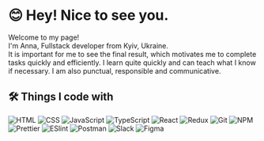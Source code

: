 # 😊 Hey! Nice to see you.

Welcome to my page!  
I'm Anna, Fullstack developer from Kyiv, Ukraine.  
It is important for me to see the final result, which motivates me to complete tasks quickly and efficiently. I learn quite quickly and can teach what I know if necessary. I am also punctual, responsible and communicative.

## 🛠 Things I code with
![HTML](https://img.shields.io/badge/HTML-FF7E00?style=for-the-badge&logo=html5&logoColor=white)
![CSS](https://img.shields.io/badge/CSS-FF7E00?style=for-the-badge&logo=css&logoColor=white)
![JavaScript](https://img.shields.io/badge/javascript-FF7E00?style=for-the-badge&logo=javascript&logoColor=white)
![TypeScript](https://img.shields.io/badge/TypeScript-FF7E00?style=for-the-badge&logo=typescript&logoColor=white)
![React](https://img.shields.io/badge/React-FF7E00?style=for-the-badge&logo=react&logoColor=white)
![Redux](https://img.shields.io/badge/Redux-FF7E00?style=for-the-badge&logo=Redux&logoColor=white)
![Git](https://img.shields.io/badge/Git-FF7E00?style=for-the-badge&logo=git&logoColor=white)
![NPM](https://img.shields.io/badge/Npm-FF0000?style=for-the-badge&logo=npm&logoColor=white)
![Prettier](https://img.shields.io/badge/prettier-FF7E00?style=for-the-badge&logo=prettier&logoColor=white)
![ESlint](https://img.shields.io/badge/eslint-FF7E00?style=for-the-badge&logo=eslint&logoColor=white)
![Postman](https://img.shields.io/badge/Postman-FF7E00?style=for-the-badge&logo=Postman&logoColor=white)
![Slack](https://img.shields.io/badge/slack-FF7E00?style=for-the-badge&logo=slack&logoColor=white)
![Figma](https://img.shields.io/badge/figma-FF7E00?style=for-the-badge&logo=figma&logoColor=white)
